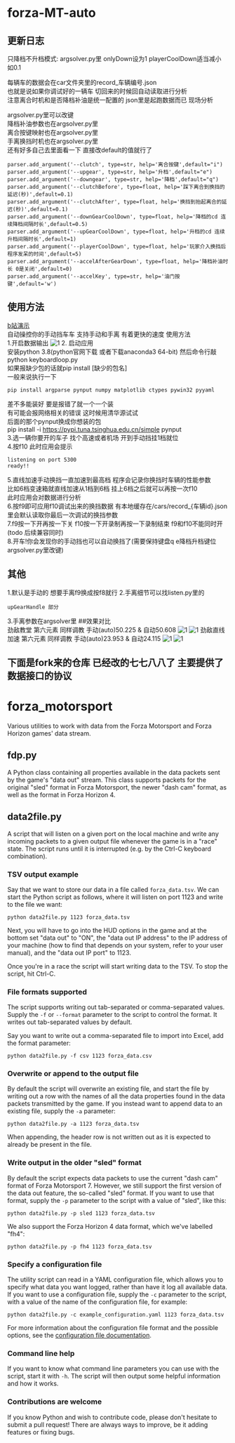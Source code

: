 # forza-MT-auto
## 更新日志

只降档不升档模式: argsolver.py里 onlyDown设为1 playerCoolDown适当减小 如0.1

每辆车的数据会在car文件夹里的record_车辆编号.json  
也就是说如果你调试好的一辆车 切回来的时候回自动读取进行分析  
注意离合时机和是否降档补油是统一配置的 json里是起跑数据而已 现场分析  

argsolver.py里可以改键  
降档补油参数也在argsolver.py里  
离合按键映射也在argsolver.py里  
手离换挡时机也在argsolver.py里  
还有好多自己去里面看一下 直接改default的值就行了
```
parser.add_argument('--clutch', type=str, help='离合按键',default="i")
parser.add_argument('--upgear', type=str, help='升档',default="e")
parser.add_argument('--downgear', type=str, help='降档',default="q")
parser.add_argument('--clutchBefore', type=float, help='踩下离合到换挡的延迟(秒)',default=0.1)
parser.add_argument('--clutchAfter', type=float, help='换挡到抬起离合的延迟(秒)',default=0.1)
parser.add_argument('--downGearCoolDown', type=float, help='降档的cd 连续降档间隔时长',default=0.5)
parser.add_argument('--upGearCoolDown', type=float, help='升档的cd 连续升档间隔时长',default=1)
parser.add_argument('--playerCoolDown', type=float, help='玩家介入换挡后程序发呆的时间',default=5)
parser.add_argument('--accelAfterGearDown', type=float, help='降档补油时长 0是关闭',default=0)
parser.add_argument('--accelKey', type=str, help='油门按键',default='w')
```

## 使用方法
[b站演示](https://www.bilibili.com/video/BV1fM4y1F7R8/)  
自动操控你的手动挡车车 支持手动和手离 有着更快的速度
使用方法  
1.开启数据输出
![1](./assets/img1.png)
2. 启动应用  
安装python 3.8(python官网下载 或者下载anaconda3 64-bit) 然后命令行敲  
python keyboardloop.py  
如果报缺少包的话就pip install [缺少的包名]   
一般来说执行一下 
```
pip install argparse pynput numpy matplotlib ctypes pywin32 pyyaml
```
差不多能装好 要是报错了就一个一个装  
有可能会报网络相关的错误 这时候用清华源试试  
后面的那个pynput换成你想装的包  
pip install -i https://pypi.tuna.tsinghua.edu.cn/simple pynput  
3.选一辆你要开的车子 找个高速或者机场 开到手动挡挂1档就位  
4.按f10 此时应用会提示
```
listening on port 5300
ready!!
```
5.直线加速手动换挡一直加速到最高档 程序会记录你换挡时车辆的性能参数    
比如6档变速箱就直线加速从1档到6档 挂上6档之后就可以再按一次f10    
此时应用会对数据进行分析    
6.按f9即可应用f10调试出来的换挡数据  有本地缓存在/cars/record_{车辆id}.json里会默认读取你最后一次调试的换挡参数  
7.f9按一下开再按一下关 f10按一下开录制再按一下录制结束 f9和f10不能同时开(todo 后续兼容同时)  
8.开车!你会发现你的手动挡也可以自动换挡了(需要保持键盘q e降档升档键位 argsolver.py里改键)  

## 其他
1.默认是手动的 想要手离f9换成按f8就行
2.手离细节可以找listen.py里的 
```
upGearHandle 部分
```
3.手离参数在argsolver里
##效果对比  
劲敌教堂 第六元素 同样调教 手动(auto)50.225 & 自动50.608
![1](./assets/mt1.png)
![1](./assets/at1.png)
劲敌直线加速 第六元素 同样调教 手动(auto)23.953 & 自动24.115
![1](./assets/mt2.png)
![1](./assets/at2.png)



## 下面是fork来的仓库 已经改的七七八八了 主要提供了数据接口的协议

# forza_motorsport
Various utilities to work with data from the Forza Motorsport and Forza Horizon games' data stream.

## fdp.py
A Python class containing all properties available in the data packets sent by the game's "data out" stream. This class supports packets for the original "sled" format in Forza Motorsport, the newer "dash cam" format, as well as the format in Forza Horizon 4.

## data2file.py
A script that will listen on a given port on the local machine and write any incoming packets to a given output file whenever the game is in a "race" state. The script runs until it is interrupted (e.g. by the Ctrl-C keyboard combination).

### TSV output example

Say that we want to store our data in a file called `forza_data.tsv`. We can start the Python script as follows, where it will listen on port 1123 and write to the file we want:

```
python data2file.py 1123 forza_data.tsv
```

Next, you will have to go into the HUD options in the game and at the bottom set "data out" to "ON", the "data out IP address" to the IP address of your machine (how to find that depends on your system, refer to your user manual), and the "data out IP port" to 1123.

Once you're in a race the script will start writing data to the TSV. To stop the script, hit Ctrl-C.

### File formats supported

The script supports writing out tab-separated or comma-separated values. Supply the `-f` or `--format` parameter to the script to control the format. It writes out tab-separated values by default.

Say you want to write out a comma-separated file to import into Excel, add the format parameter:

```
python data2file.py -f csv 1123 forza_data.csv
```

### Overwrite or append to the output file

By default the script will overwrite an existing file, and start the file by writing out a row with the names of all the data properties found in the data packets transmitted by the game. If you instead want to append data to an existing file, supply the `-a` parameter:

```
python data2file.py -a 1123 forza_data.tsv
```

When appending, the header row is not written out as it is expected to already be present in the file.

### Write output in the older "sled" format

By default the script expects data packets to use the current "dash cam" format of Forza Motorsport 7. However, we still support the first version of the data out feature, the so-called "sled" format. If you want to use that format, supply the `-p` parameter to the script with a value of "sled", like this:

```
python data2file.py -p sled 1123 forza_data.tsv
```

We also support the Forza Horizon 4 data format, which we've labelled "fh4":

```
python data2file.py -p fh4 1123 forza_data.tsv
```

### Specify a configuration file

The utility script can read in a YAML configuration file, which allows you to specify what data you want logged, rather than have it log all available data. If you want to use a configuration file, supply the `-c` parameter to the script, with a value of the name of the configuration file, for example:

```
python data2file.py -c example_configuration.yaml 1123 forza_data.tsv
```

For more information about the configuration file format and the possible options, see the [configuration file documentation](configuration_file.md).

### Command line help

If you want to know what command line parameters you can use with the script, start it with `-h`. The script will then output some helpful information and how it works.

### Contributions are welcome

If you know Python and wish to contribute code, please don't hesitate to submit a pull request! There are always ways to improve, be it adding features or fixing bugs.
